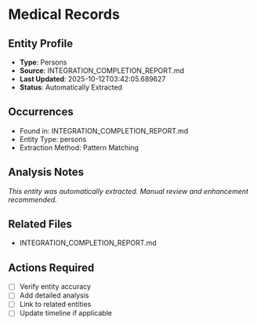 # Medical Records

## Entity Profile
- **Type**: Persons
- **Source**: INTEGRATION_COMPLETION_REPORT.md
- **Last Updated**: 2025-10-12T03:42:05.689627
- **Status**: Automatically Extracted

## Occurrences
- Found in: INTEGRATION_COMPLETION_REPORT.md
- Entity Type: persons
- Extraction Method: Pattern Matching

## Analysis Notes
*This entity was automatically extracted. Manual review and enhancement recommended.*

## Related Files
- INTEGRATION_COMPLETION_REPORT.md

## Actions Required
- [ ] Verify entity accuracy
- [ ] Add detailed analysis
- [ ] Link to related entities
- [ ] Update timeline if applicable
